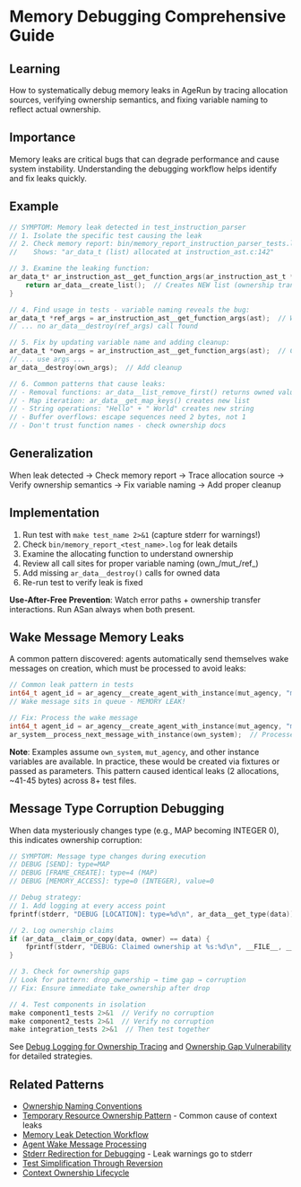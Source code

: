 # Memory Debugging Comprehensive Guide

## Learning
How to systematically debug memory leaks in AgeRun by tracing allocation sources, verifying ownership semantics, and fixing variable naming to reflect actual ownership.

## Importance
Memory leaks are critical bugs that can degrade performance and cause system instability. Understanding the debugging workflow helps identify and fix leaks quickly.

## Example
```c
// SYMPTOM: Memory leak detected in test_instruction_parser
// 1. Isolate the specific test causing the leak
// 2. Check memory report: bin/memory_report_instruction_parser_tests.log
//    Shows: "ar_data_t (list) allocated at instruction_ast.c:142"

// 3. Examine the leaking function:
ar_data_t* ar_instruction_ast__get_function_args(ar_instruction_ast_t *ast) {
    return ar_data__create_list();  // Creates NEW list (ownership transfer)
}

// 4. Find usage in tests - variable naming reveals the bug:
ar_data_t *ref_args = ar_instruction_ast__get_function_args(ast);  // WRONG: ref_ implies borrowed
// ... no ar_data__destroy(ref_args) call found

// 5. Fix by updating variable name and adding cleanup:
ar_data_t *own_args = ar_instruction_ast__get_function_args(ast);  // Correct prefix
// ... use args ...
ar_data__destroy(own_args);  // Add cleanup

// 6. Common patterns that cause leaks:
// - Removal functions: ar_data__list_remove_first() returns owned value
// - Map iteration: ar_data__get_map_keys() creates new list
// - String operations: "Hello" + " World" creates new string
// - Buffer overflows: escape sequences need 2 bytes, not 1
// - Don't trust function names - check ownership docs
```

## Generalization
When leak detected → Check memory report → Trace allocation source → Verify ownership semantics → Fix variable naming → Add proper cleanup

## Implementation
1. Run test with `make test_name 2>&1` (capture stderr for warnings!)
2. Check `bin/memory_report_<test_name>.log` for leak details
3. Examine the allocating function to understand ownership
4. Review all call sites for proper variable naming (own_/mut_/ref_)
5. Add missing `ar_data__destroy()` calls for owned data
6. Re-run test to verify leak is fixed

**Use-After-Free Prevention**: Watch error paths + ownership transfer interactions. Run ASan always when both present.

## Wake Message Memory Leaks
A common pattern discovered: agents automatically send themselves wake messages on creation, which must be processed to avoid leaks:
```c
// Common leak pattern in tests
int64_t agent_id = ar_agency__create_agent_with_instance(mut_agency, "method", "1.0.0", NULL);
// Wake message sits in queue - MEMORY LEAK!

// Fix: Process the wake message
int64_t agent_id = ar_agency__create_agent_with_instance(mut_agency, "method", "1.0.0", NULL);
ar_system__process_next_message_with_instance(own_system);  // Processes and frees wake message
```


**Note**: Examples assume `own_system`, `mut_agency`, and other instance variables are available. In practice, these would be created via fixtures or passed as parameters.
This pattern caused identical leaks (2 allocations, ~41-45 bytes) across 8+ test files.

## Message Type Corruption Debugging

When data mysteriously changes type (e.g., MAP becoming INTEGER 0), this indicates ownership corruption:

```c
// SYMPTOM: Message type changes during execution
// DEBUG [SEND]: type=MAP
// DEBUG [FRAME_CREATE]: type=4 (MAP)  
// DEBUG [MEMORY_ACCESS]: type=0 (INTEGER), value=0

// Debug strategy:
// 1. Add logging at every access point
fprintf(stderr, "DEBUG [LOCATION]: type=%d\n", ar_data__get_type(data));

// 2. Log ownership claims
if (ar_data__claim_or_copy(data, owner) == data) {
    fprintf(stderr, "DEBUG: Claimed ownership at %s:%d\n", __FILE__, __LINE__);
}

// 3. Check for ownership gaps
// Look for pattern: drop_ownership → time gap → corruption
// Fix: Ensure immediate take_ownership after drop

// 4. Test components in isolation
make component1_tests 2>&1  // Verify no corruption
make component2_tests 2>&1  // Verify no corruption  
make integration_tests 2>&1  // Then test together
```

See [Debug Logging for Ownership Tracing](debug-logging-ownership-tracing.md) and [Ownership Gap Vulnerability](ownership-gap-vulnerability.md) for detailed strategies.

## Related Patterns
- [Ownership Naming Conventions](ownership-naming-conventions.md)
- [Temporary Resource Ownership Pattern](temporary-resource-ownership-pattern.md) - Common cause of context leaks
- [Memory Leak Detection Workflow](memory-leak-detection-workflow.md)
- [Agent Wake Message Processing](agent-wake-message-processing.md)
- [Stderr Redirection for Debugging](stderr-redirection-debugging.md) - Leak warnings go to stderr
- [Test Simplification Through Reversion](test-simplification-through-reversion.md)
- [Context Ownership Lifecycle](context-ownership-lifecycle.md)